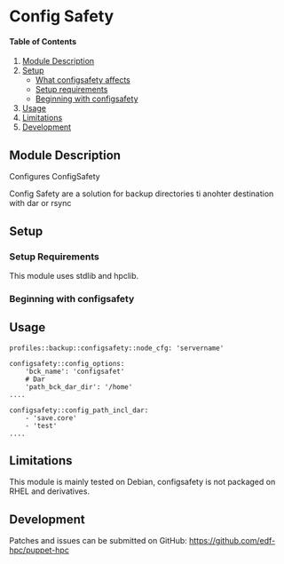 # Config Safety

#### Table of Contents

1. [Module Description](#module-description)
2. [Setup](#setup)
    * [What configsafety affects](#what-configsafety-affects)
    * [Setup requirements](#setup-requirements)
    * [Beginning with configsafety](#beginning-with-configsafety)
3. [Usage](#usage)
4. [Limitations](#limitations)
5. [Development](#development)

## Module Description

Configures ConfigSafety

Config Safety are a solution for backup directories ti anohter destination with dar or rsync

## Setup

### Setup Requirements

This module uses stdlib and hpclib.

### Beginning with configsafety

## Usage

```
profiles::backup::configsafety::node_cfg: 'servername'

configsafety::config_options:
    'bck_name': 'configsafet'
    # Dar 
    'path_bck_dar_dir': '/home'
....

configsafety::config_path_incl_dar:
    - 'save.core'
    - 'test'
....
```

## Limitations

This module is mainly tested on Debian, configsafety is not packaged on RHEL and
derivatives.

## Development

Patches and issues can be submitted on GitHub:
https://github.com/edf-hpc/puppet-hpc
